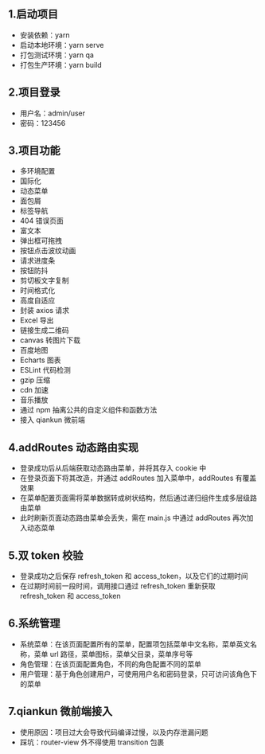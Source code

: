 ## 1.启动项目

- 安装依赖：yarn
- 启动本地环境：yarn serve
- 打包测试环境：yarn qa
- 打包生产环境：yarn build

## 2.项目登录

- 用户名：admin/user
- 密码：123456

## 3.项目功能

- 多环境配置
- 国际化
- 动态菜单
- 面包屑
- 标签导航
- 404 错误页面
- 富文本
- 弹出框可拖拽
- 按钮点击波纹动画
- 请求进度条
- 按钮防抖
- 剪切板文字复制
- 时间格式化
- 高度自适应
- 封装 axios 请求
- Excel 导出
- 链接生成二维码
- canvas 转图片下载
- 百度地图
- Echarts 图表
- ESLint 代码检测
- gzip 压缩
- cdn 加速
- 音乐播放
- 通过 npm 抽离公共的自定义组件和函数方法
- 接入 qiankun 微前端

## 4.addRoutes 动态路由实现

- 登录成功后从后端获取动态路由菜单，并将其存入 cookie 中
- 在登录页面下将其改造，并通过 addRoutes 加入菜单中，addRoutes 有覆盖效果
- 在菜单配置页面需将菜单数据转成树状结构，然后通过递归组件生成多层级路由菜单
- 此时刷新页面动态路由菜单会丢失，需在 main.js 中通过 addRoutes 再次加入动态菜单

## 5.双 token 校验

- 登录成功之后保存 refresh_token 和 access_token，以及它们的过期时间
- 在过期时间前一段时间，调用接口通过 refresh_token 重新获取 refresh_token 和 access_token

## 6.系统管理

- 系统菜单：在该页面配置所有的菜单，配置项包括菜单中文名称，菜单英文名称，菜单 url 路径，菜单图标，菜单父目录，菜单序号等
- 角色管理：在该页面配置角色，不同的角色配置不同的菜单
- 用户管理：基于角色创建用户，可使用用户名和密码登录，只可访问该角色下的菜单

## 7.qiankun 微前端接入

- 使用原因：项目过大会导致代码编译过慢，以及内存泄漏问题
- 踩坑：router-view 外不得使用 transition 包裹
